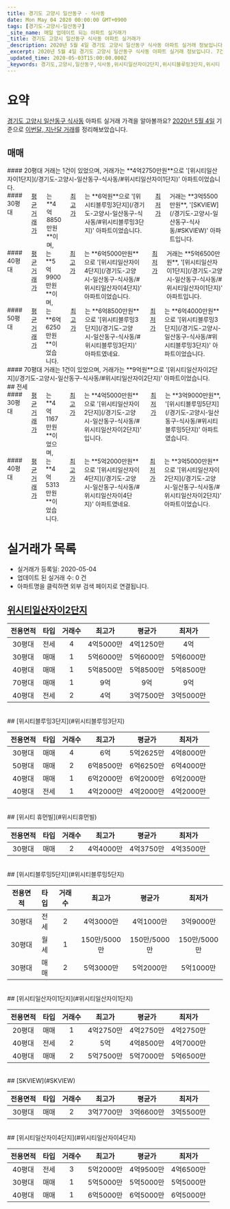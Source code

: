 ```yaml
---
title: 경기도 고양시 일산동구 - 식사동
date: Mon May 04 2020 00:00:00 GMT+0900
tags: [경기도-고양시-일산동구]
_site_name: 매일 업데이트 되는 아파트 실거래가
_title: 경기도 고양시 일산동구 식사동 아파트 실거래가
_description: 2020년 5월 4일 경기도 고양시 일산동구 식사동 아파트 실거래 정보입니다. 7건 아파트 정보가 있습니다.
_excerpt: 2020년 5월 4일 경기도 고양시 일산동구 식사동 아파트 실거래 정보입니다. 7건 아파트 정보가 있습니다.
_updated_time: 2020-05-03T15:00:00.000Z
_keywords: 경기도,고양시,일산동구,식사동,위시티일산자이2단지,위시티블루밍3단지,위시티 휴먼빌,위시티블루밍5단지,위시티일산자이1단지,SKVIEW,위시티일산자이4단지
---
```





# 요약
<ins>경기도 고양시 일산동구 식사동</ins> 아파트 실거래 가격을 알아볼까요? <ins>2020년 5월 4일</ins> 기준으로 <ins>이번달, 지난달 거래</ins>를 정리해보았습니다.

## 매매
<div class="container">
<div class="six columns" markdown="1">
#### 20평대
거래는 1건이 있었으며, 거래가는 **4억2750만원**으로 '[위시티일산자이1단지](/경기도-고양시-일산동구-식사동/#위시티일산자이1단지)' 아파트이었습니다.
</div>
<div class="six columns" markdown="1">
#### 30평대
<ins>평균 거래가</ins>는 **4억8850만원**이며, <ins>최고가</ins>는 **6억원**으로 '[위시티블루밍3단지](/경기도-고양시-일산동구-식사동/#위시티블루밍3단지)' 아파트이었습니다. <ins>최저가</ins> 거래는 **3억5500만원**, '[SKVIEW](/경기도-고양시-일산동구-식사동/#SKVIEW)' 아파트입니다.
</div>
</div>
<div class="container">
<div class="six columns" markdown="1">
#### 40평대
<ins>평균 거래가</ins>는 **5억9900만원**이며, <ins>최고가</ins>는 **6억5000만원**으로 '[위시티일산자이4단지](/경기도-고양시-일산동구-식사동/#위시티일산자이4단지)' 아파트이었습니다. <ins>최저가</ins> 거래는 **5억6500만원**, '[위시티일산자이1단지](/경기도-고양시-일산동구-식사동/#위시티일산자이1단지)' 아파트입니다.
</div>
<div class="six columns" markdown="1">
#### 50평대
<ins>평균 거래가</ins>는 **6억6250만원**이었습니다. <ins>최고가</ins>는 **6억8500만원**으로 '[위시티블루밍3단지](/경기도-고양시-일산동구-식사동/#위시티블루밍3단지)' 아파트였네요. <ins>최저가</ins>는 **6억4000만원**으로 '[위시티블루밍3단지](/경기도-고양시-일산동구-식사동/#위시티블루밍3단지)' 아파트이었습니다.
</div>
</div>
<div class="container">
<div class="twelve columns" markdown="1">
#### 70평대
거래는 1건이 있었으며, 거래가는 **9억원**으로 '[위시티일산자이2단지](/경기도-고양시-일산동구-식사동/#위시티일산자이2단지)' 아파트이었습니다.
</div>
</div>
## 전세
<div class="container">
<div class="six columns" markdown="1">
#### 30평대
<ins>평균 거래가</ins>는 **4억1167만원**이었으며, <ins>최고가</ins>는 **4억5000만원**으로 '[위시티일산자이2단지](/경기도-고양시-일산동구-식사동/#위시티일산자이2단지)' 입니다. <ins>최저가</ins>는 **3억9000만원**, '[위시티블루밍5단지](/경기도-고양시-일산동구-식사동/#위시티블루밍5단지)' 아파트였습니다.
</div>
<div class="six columns" markdown="1">
#### 40평대
<ins>평균 거래가</ins>는 **4억5313만원**이었습니다. <ins>최고가</ins>는 **5억2000만원**으로 '[위시티일산자이4단지](/경기도-고양시-일산동구-식사동/#위시티일산자이4단지)' 아파트였네요. <ins>최저가</ins>는 **3억5000만원**으로 '[위시티일산자이2단지](/경기도-고양시-일산동구-식사동/#위시티일산자이2단지)' 아파트이었습니다.
</div>
</div>



# 실거래가 목록
- 실거래가 등록일: 2020-05-04
- 업데이트 된 실거래 수: 0 건
- 아파트명을 클릭하면 외부 검색 페이지로 연결됩니다.

## [위시티일산자이2단지](#위시티일산자이2단지)

|전용면적|타입|거래수|최고가|평균가|최저가|
|:---:|:---:|:---:|:---:|:---:|:---:|
|30평대|<span class="deal-type-2">전세</span>|4|4억5000만|4억1250만|4억|
|30평대|<span class="deal-type-1">매매</span>|1|5억6000만|5억6000만|5억6000만|
|40평대|<span class="deal-type-1">매매</span>|1|5억8500만|5억8500만|5억8500만|
|70평대|<span class="deal-type-1">매매</span>|1|9억|9억|9억|
|40평대|<span class="deal-type-2">전세</span>|2|4억|3억7500만|3억5000만|

<br/>
## [위시티블루밍3단지](#위시티블루밍3단지)

|전용면적|타입|거래수|최고가|평균가|최저가|
|:---:|:---:|:---:|:---:|:---:|:---:|
|30평대|<span class="deal-type-1">매매</span>|4|6억|5억2625만|4억8000만|
|50평대|<span class="deal-type-1">매매</span>|2|6억8500만|6억6250만|6억4000만|
|40평대|<span class="deal-type-1">매매</span>|1|6억2000만|6억2000만|6억2000만|
|40평대|<span class="deal-type-2">전세</span>|1|4억2000만|4억2000만|4억2000만|

<br/>
## [위시티 휴먼빌](#위시티휴먼빌)

|전용면적|타입|거래수|최고가|평균가|최저가|
|:---:|:---:|:---:|:---:|:---:|:---:|
|30평대|<span class="deal-type-1">매매</span>|2|4억4000만|4억3750만|4억3500만|

<br/>
## [위시티블루밍5단지](#위시티블루밍5단지)

|전용면적|타입|거래수|최고가|평균가|최저가|
|:---:|:---:|:---:|:---:|:---:|:---:|
|30평대|<span class="deal-type-2">전세</span>|2|4억3000만|4억1000만|3억9000만|
|30평대|<span class="deal-type-3">월세</span>|1|150만/5000만|150만/5000만|150만/5000만|
|30평대|<span class="deal-type-1">매매</span>|2|5억3000만|5억2000만|5억1000만|

<br/>
## [위시티일산자이1단지](#위시티일산자이1단지)

|전용면적|타입|거래수|최고가|평균가|최저가|
|:---:|:---:|:---:|:---:|:---:|:---:|
|20평대|<span class="deal-type-1">매매</span>|1|4억2750만|4억2750만|4억2750만|
|40평대|<span class="deal-type-2">전세</span>|2|5억|4억8500만|4억7000만|
|40평대|<span class="deal-type-1">매매</span>|2|5억7500만|5억7000만|5억6500만|

<br/>
## [SKVIEW](#SKVIEW)

|전용면적|타입|거래수|최고가|평균가|최저가|
|:---:|:---:|:---:|:---:|:---:|:---:|
|30평대|<span class="deal-type-1">매매</span>|2|3억7700만|3억6600만|3억5500만|

<br/>
## [위시티일산자이4단지](#위시티일산자이4단지)

|전용면적|타입|거래수|최고가|평균가|최저가|
|:---:|:---:|:---:|:---:|:---:|:---:|
|40평대|<span class="deal-type-2">전세</span>|3|5억2000만|4억9500만|4억6500만|
|30평대|<span class="deal-type-1">매매</span>|1|5억5000만|5억5000만|5억5000만|
|40평대|<span class="deal-type-1">매매</span>|1|6억5000만|6억5000만|6억5000만|

<br/>



